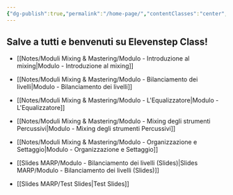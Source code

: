 ```yaml
---
{"dg-publish":true,"permalink":"/home-page/","contentClasses":"center","tags":["gardenEntry"]}
---
```



## Salve a tutti e benvenuti su Elevenstep Class!

- [[Notes/Moduli Mixing & Mastering/Modulo - Introduzione al mixing\|Modulo - Introduzione al mixing]]
- [[Notes/Moduli Mixing & Mastering/Modulo - Bilanciamento dei livelli\|Modulo - Bilanciamento dei livelli]]
- [[Notes/Moduli Mixing & Mastering/Modulo - L'Equalizzatore\|Modulo - L'Equalizzatore]]
- [[Notes/Moduli Mixing & Mastering/Modulo - Mixing degli strumenti Percussivi\|Modulo - Mixing degli strumenti Percussivi]]
- [[Notes/Moduli Mixing & Mastering/Modulo - Organizzazione e Settaggio\|Modulo - Organizzazione e Settaggio]]


- [[Slides MARP/Modulo - Bilanciamento dei livelli  (Slides)\|Slides MARP/Modulo - Bilanciamento dei livelli  (Slides)]]
- [[Slides MARP/Test Slides\|Test Slides]]